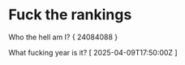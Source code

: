 # Fuck the rankings

Who the hell am I?
{ 24084088 }

What fucking year is it?
[ 2025-04-09T17:50:00Z ]
